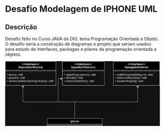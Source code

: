 # Desafio Modelagem de IPHONE UML

## Descrição

Desafio feito no Curso JAVA da DIO, tema Programação Orientada a Objeto.
O desafio seria a construção de diagramas e projeto que seriam usados para estudo de interfaces, packages e pilares da programação orientada a objetos. 

![UML](/docs/diagrama_iphone.drawio.png)
